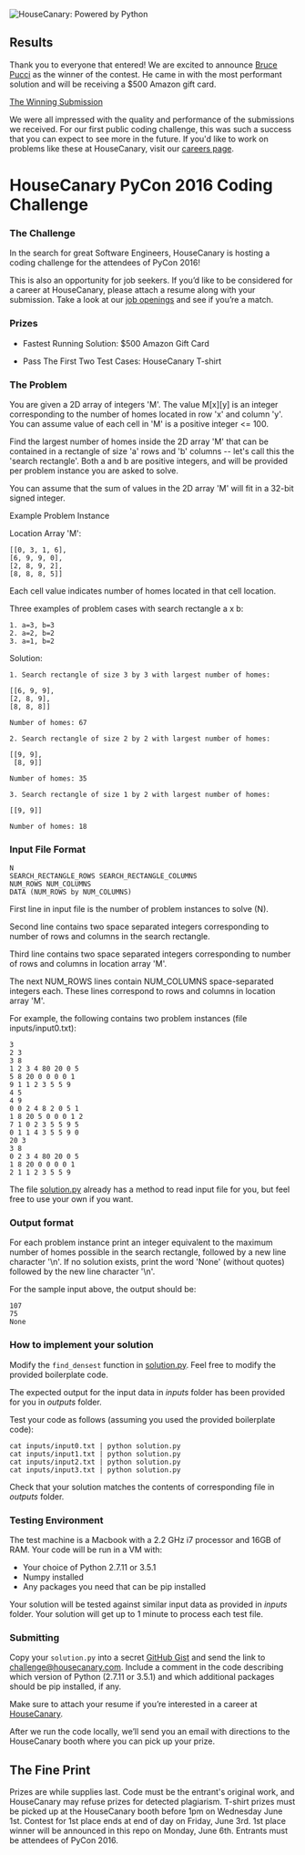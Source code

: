 ![HouseCanary: Powered by Python](https://i.imgsafe.org/79930d4.jpg)

## Results

Thank you to everyone that entered! We are excited to announce [Bruce Pucci](https://github.com/brucepucci) as the winner of the contest. He came in with the most performant solution and will be receiving a $500 Amazon gift card.

[The Winning Submission](https://gist.github.com/brucepucci/fcd7c5144f38a82375489ab4f2fdbd2f)

We were all impressed with the quality and performance of the submissions we received. For our first public coding challenge, this was such a success that you can expect to see more in the future. If you'd like to work on problems like these at HouseCanary, visit our [careers page](http://housecanary.com/careers).

# HouseCanary PyCon 2016 Coding Challenge


### The Challenge

In the search for great Software Engineers, HouseCanary is hosting a coding challenge for the attendees of PyCon 2016!

This is also an opportunity for job seekers. If you’d like to be considered for a career at HouseCanary, please attach a resume along with your submission. Take a look at our [job openings](http://housecanary.com/careers) and see if you’re a match.

### Prizes

 * Fastest Running Solution: $500 Amazon Gift Card

 * Pass The First Two Test Cases: HouseCanary T-shirt

### The Problem

You are given a 2D array of integers 'M'. The value M[x][y] is an
integer corresponding to the number of homes located in row 'x' and column 'y'.
You can assume value of each cell in 'M' is a positive integer <= 100.

Find the largest number of homes inside the 2D array 'M' that
can be contained in a rectangle of size 'a' rows and 'b' columns -- let's call
this the 'search rectangle'. Both a and b are positive integers, and will be
provided per problem instance you are asked to solve.

You can assume that the sum of values in the 2D array 'M' will fit in a 32-bit
signed integer.

Example Problem Instance

Location Array 'M':

    [[0, 3, 1, 6],
    [6, 9, 9, 0],
    [2, 8, 9, 2],
    [8, 8, 8, 5]]
Each cell value indicates number of homes located in that cell location.

Three examples of problem cases with search rectangle a x b:

    1. a=3, b=3
    2. a=2, b=2
    3. a=1, b=2

Solution:

    1. Search rectangle of size 3 by 3 with largest number of homes:

    [[6, 9, 9],
    [2, 8, 9],
    [8, 8, 8]]

    Number of homes: 67

    2. Search rectangle of size 2 by 2 with largest number of homes:

    [[9, 9],
     [8, 9]]

    Number of homes: 35

    3. Search rectangle of size 1 by 2 with largest number of homes:

    [[9, 9]]

    Number of homes: 18


### Input File Format

    N
    SEARCH_RECTANGLE_ROWS SEARCH_RECTANGLE_COLUMNS
    NUM_ROWS NUM_COLUMNS
    DATA (NUM_ROWS by NUM_COLUMNS)

First line in input file is the number of problem instances to solve (N).

Second line contains two space separated integers corresponding to number of rows
and columns in the search rectangle.

Third line contains two space separated integers corresponding to number of rows
and columns in location array 'M'.

The next NUM_ROWS lines contain NUM_COLUMNS space-separated integers each. These
lines correspond to rows and columns in location array 'M'.

For example, the following contains two problem instances (file inputs/input0.txt):

    3
    2 3
    3 8
    1 2 3 4 80 20 0 5
    5 8 20 0 0 0 0 1
    9 1 1 2 3 5 5 9
    4 5
    4 9
    0 0 2 4 8 2 0 5 1
    1 8 20 5 0 0 0 1 2
    7 1 0 2 3 5 5 9 5
    0 1 1 4 3 5 5 9 0
    20 3
    3 8
    0 2 3 4 80 20 0 5
    1 8 20 0 0 0 0 1
    2 1 1 2 3 5 5 9

The file [solution.py](./solution.py) already has a method to read input file for you, but feel free to
use your own if you want.

### Output format

For each problem instance print an integer equivalent to the
maximum number of homes possible in the search rectangle, followed by a new
line character '\n'. If no solution exists, print the word 'None' (without quotes)
followed by the new line character '\n'.

For the sample input above, the output should be:

    107
    75
    None

### How to implement your solution
Modify the `find_densest` function in [solution.py](./solution.py). Feel free to modify the provided boilerplate code.

The expected output for the input data in *inputs* folder has been provided for you in *outputs* folder.

Test your code as follows (assuming you used the provided boilerplate code):

```
cat inputs/input0.txt | python solution.py
cat inputs/input1.txt | python solution.py
cat inputs/input2.txt | python solution.py
cat inputs/input3.txt | python solution.py
```

Check that your solution matches the contents of corresponding file in *outputs* folder.

### Testing Environment
The test machine is a Macbook with a 2.2 GHz i7 processor and 16GB of RAM. Your code will be run in a VM with:

* Your choice of Python 2.7.11 or 3.5.1
* Numpy installed
* Any packages you need that can be pip installed

Your solution will be tested against similar input data as provided in *inputs* folder.
Your solution will get up to 1 minute to process each test file.

### Submitting

Copy your `solution.py` into a secret [GitHub Gist](https://gist.github.com/) and send the link to challenge@housecanary.com. Include a comment in the code describing which version of Python (2.7.11 or 3.5.1) and which additional packages should be pip installed, if any.

Make sure to attach your resume if you’re interested in a career at [HouseCanary](http://housecanary.com/careers).

After we run the code locally, we’ll send you an email with directions to the HouseCanary booth where you can pick up your prize.

## The Fine Print

Prizes are while supplies last. Code must be the entrant's original work, and HouseCanary may refuse prizes for detected plagiarism. T-shirt prizes must be picked up at the HouseCanary booth before 1pm on Wednesday June 1st. Contest for 1st place ends at end of day on Friday, June 3rd. 1st place winner will be announced in this repo on Monday, June 6th. Entrants must be attendees of PyCon 2016.

